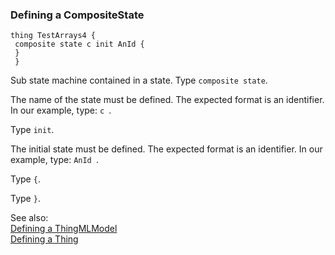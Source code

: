 ### <a name="Defining-a-CompositeState"></a>Defining a CompositeState

```
thing TestArrays4 {
 composite state c init AnId {
 }
 }

```
Sub state machine contained in a state. Type `composite state`. 

The name of the state must be defined. The expected format is an identifier. In our example, type: `c `.


Type `init`. 

The initial state must be defined. The expected format is an identifier. In our example, type: `AnId `.


Type `{`. 

Type `}`. 

See also:<br/>
[Defining a ThingMLModel](Defining-a-ThingMLModel)<br/>
[Defining a Thing](Defining-a-Thing)
